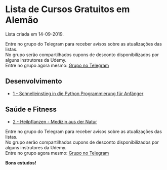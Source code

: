 # Lista de Cursos Gratuitos em Alemão

Lista criada em 14-09-2019.

Entre no grupo do Telegram para receber avisos sobre as atualizações das listas.  
No grupo serão compartilhados cupons de desconto disponibilizados por alguns instrutores da Udemy.  
Entre no grupo agora mesmo: [Grupo no Telegram](http://bit.ly/2UvKbVX)


## Desenvolvimento
 - [ 1 - Schnelleinstieg in die Python Programmierung für Anfänger](https://www.udemy.com/course/schnelleinstieg-in-die-python-programmierung-fur-anfanger/?deal_code=UDEAFFBRI919&ranMID=39197&ranEAID=FYTGsFWqJEA&ranSiteID=FYTGsFWqJEA-l0.ofKN6m1hJHpjZEj9clA&LSNPUBID=FYTGsFWqJEA)


## Saúde e Fitness
 - [ 2 - Heilpflanzen - Medizin aus der Natur](https://www.udemy.com/course/heilpflanzen-medizin-aus-der-natur/?deal_code=UDEAFFBRI919&ranMID=39197&ranEAID=FYTGsFWqJEA&ranSiteID=FYTGsFWqJEA-l0.ofKN6m1hJHpjZEj9clA&LSNPUBID=FYTGsFWqJEA)


Entre no grupo do Telegram para receber avisos sobre as atualizações das listas.  
No grupo serão compartilhados cupons de desconto disponibilizados por alguns instrutores da Udemy.  
Entre no grupo agora mesmo: [Grupo no Telegram](http://bit.ly/2UvKbVX)


**Bons estudos!**
